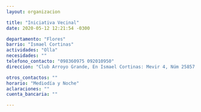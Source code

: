 ```yaml
---
layout: organizacion

title: "Iniciativa Vecinal"
date: 2020-05-12 12:21:54 -0300

departamento: "Flores"
barrio: "Ismael Cortinas"
actividades: "Olla"
necesidades: ""
telefono_contacto: "098360975 092010950"
direccion: "Club Arroyo Grande, En Ismael Cortinas: Mevir 4, Núm 25857 "

otros_contactos: ""
horario: "Mediodía y Noche"
aclaraciones: ""
cuenta_bancaria: ""

---
```

